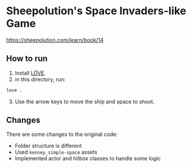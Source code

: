 # Sheepolution's Space Invaders-like Game
https://sheepolution.com/learn/book/14

## How to run
1. Install [LÖVE](https://love2d.org/).
2. in this directory, run:
```bash
love .
```
3. Use the arrow keys to move the ship and space to shoot.

## Changes
There are some changes to the original code:
- Folder structure is different
- Used `kenney_simple-space` assets
- Implemented actor and hitbox classes to handle some logic
